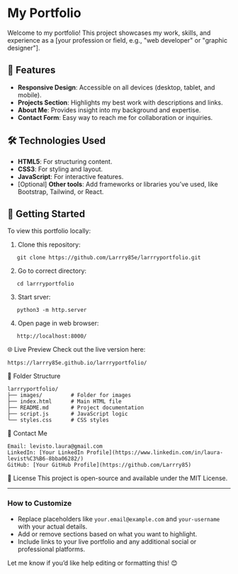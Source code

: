 # My Portfolio

Welcome to my portfolio! This project showcases my work, skills, and experience as a [your profession or field, e.g., "web developer" or "graphic designer"].  

## 🌟 Features

- **Responsive Design**: Accessible on all devices (desktop, tablet, and mobile).  
- **Projects Section**: Highlights my best work with descriptions and links.  
- **About Me**: Provides insight into my background and expertise.  
- **Contact Form**: Easy way to reach me for collaboration or inquiries.  

## 🛠️ Technologies Used

- **HTML5**: For structuring content.  
- **CSS3**: For styling and layout.  
- **JavaScript**: For interactive features.  
- [Optional] **Other tools**: Add frameworks or libraries you’ve used, like Bootstrap, Tailwind, or React.  

## 🚀 Getting Started

To view this portfolio locally:  

1. Clone this repository:  
```
   git clone https://github.com/Larrry85e/larrryportfolio.git
```   
2. Go to correct directory:  
```
   cd larrryportfolio
```  
3. Start srver:  
```
   python3 -m http.server
```  
4. Open page in web browser:  
```
   http://localhost:8000/
```



🌐 Live Preview
Check out the live version here:
```
https://larrry85e.github.io/larrryportfolio/
```

📂 Folder Structure
```
larrryportfolio/
├── images/         # Folder for images 
├── index.html      # Main HTML file
├── README.md       # Project documentation 
├── script.js       # JavaScript logic  
└── styles.css      # CSS styles  
```

📧 Contact Me
```
Email: levisto.laura@gmail.com
LinkedIn: [Your LinkedIn Profile](https://www.linkedin.com/in/laura-levist%C3%B6-8bba06282/)
GitHub: [Your GitHub Profile](https://github.com/Larrry85)
```

📜 License
This project is open-source and available under the MIT License.

---

### **How to Customize**  
- Replace placeholders like `your.email@example.com` and `your-username` with your actual details.  
- Add or remove sections based on what you want to highlight.  
- Include links to your live portfolio and any additional social or professional platforms.  

Let me know if you’d like help editing or formatting this! 😊
